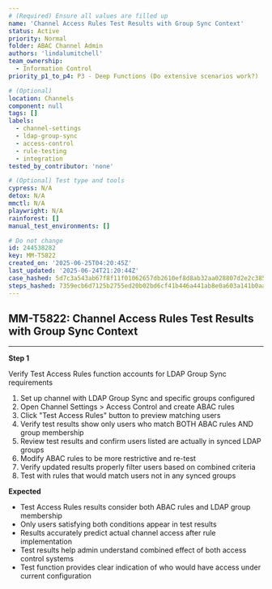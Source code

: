 ```yaml
---
# (Required) Ensure all values are filled up
name: 'Channel Access Rules Test Results with Group Sync Context'
status: Active
priority: Normal
folder: ABAC Channel Admin
authors: 'lindalumitchell'
team_ownership:
  - Information Control
priority_p1_to_p4: P3 - Deep Functions (Do extensive scenarios work?)

# (Optional)
location: Channels
component: null
tags: []
labels:
  - channel-settings
  - ldap-group-sync
  - access-control
  - rule-testing
  - integration
tested_by_contributor: 'none'

# (Optional) Test type and tools
cypress: N/A
detox: N/A
mmctl: N/A
playwright: N/A
rainforest: []
manual_test_environments: []

# Do not change
id: 244538282
key: MM-T5822
created_on: '2025-06-25T04:20:45Z'
last_updated: '2025-06-24T21:20:44Z'
case_hashed: 5d7c3a543ab67f8f11f01062657db2610ef8d8ab32aa028807d2e2c3858618fccdde988c8ea9279ea100b37b50bb48f8
steps_hashed: 7359ecb6d7125b2755ed20b02bd6cf41b446a441ab8e0a603a141b0aa98f01056bab9491889bc340543df360bebdf444
---
```


<!-- (Auto-generated) Based on frontmatter's "key" and "name" -->

## MM-T5822: Channel Access Rules Test Results with Group Sync Context

---

**Step 1**

Verify Test Access Rules function accounts for LDAP Group Sync requirements

1. Set up channel with LDAP Group Sync and specific groups configured
2. Open Channel Settings > Access Control and create ABAC rules
3. Click "Test Access Rules" button to preview matching users
4. Verify test results show only users who match BOTH ABAC rules AND group membership
5. Review test results and confirm users listed are actually in synced LDAP groups
6. Modify ABAC rules to be more restrictive and re-test
7. Verify updated results properly filter users based on combined criteria
8. Test with rules that would match users not in any synced groups

**Expected**

- Test Access Rules results consider both ABAC rules and LDAP group membership
- Only users satisfying both conditions appear in test results
- Results accurately predict actual channel access after rule implementation
- Test results help admin understand combined effect of both access control systems
- Test function provides clear indication of who would have access under current configuration
